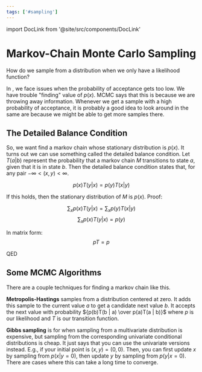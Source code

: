 ```yaml
---
tags: ['#sampling']
---
```


import DocLink from '@site/src/components/DocLink'

 

# Markov-Chain Monte Carlo Sampling

How do we sample from a distribution when we only have a likelihood function?

In <DocLink to="rejection sampling"/>, we face issues when the probability of acceptance gets too low. We have trouble "finding" value of $p(x)$. MCMC says that this is because we are throwing away information. Whenever we get a sample with a high probability of acceptance, it is probably a good idea to look around in the same are because we might be able to get more samples there.


## The Detailed Balance Condition

So, we want find a markov chain whose stationary distribution is $p(x)$. It turns out we can use something called the detailed balance condition. Let $T(a | b)$ represent the probability that a markov chain $M$ transitions to state $a$, given that it is in state $b$. Then the detailed balance condition states that, for any pair $-\infty \lt (x, y) \lt \infty$.

$$p(x)T(y | x) = p(y)T(x | y)$$

If this holds, then the stationary distribution of $M$ is $p(x)$. Proof:

$$\sum_x p(x)T(y | x) = \sum_x p(y)T(x | y)$$
$$\sum_x p(x)T(y | x) = p(y)$$

In matrix form:
$$pT = p$$

QED


## Some MCMC Algorithms

There are a couple techniques for finding a markov chain like this.

**Metropolis-Hastings** samples from a distribution centered at zero. It adds this sample to the current value $a$ to get a candidate next value $b$. It accepts the next value with probability ${p(b)T(b | a) \over p(a)T(a | b)}$ where $p$ is our likelihood and $T$ is our transition function.

**Gibbs sampling** is for when sampling from a multivariate distribution is expensive, but sampling from the corresponding univariate conditional distributions is cheap. It just says that you can use the univariate versions instead. E.g., if your initial point is $(x, y) = (0, 0)$. Then, you can first update $x$ by sampling from $p(x | y=0)$, then update $y$ by sampling from $p(y | x=0)$. There are cases where this can take a long time to converge.
